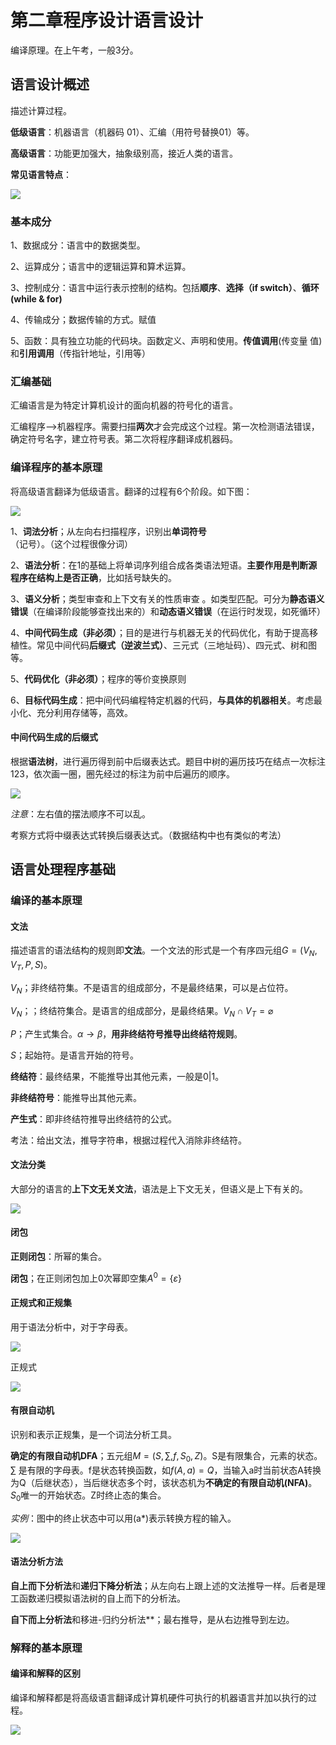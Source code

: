 # 第二章程序设计语言设计

编译原理。在上午考，一般3分。

## 语言设计概述

描述计算过程。

**低级语言**：机器语言（机器码 01）、汇编（用符号替换01）等。

**高级语言**：功能更加强大，抽象级别高，接近人类的语言。

**常见语言特点**：

![](/note/test/two/texing.png)

### 基本成分

1、数据成分：语言中的数据类型。

2、运算成分；语言中的逻辑运算和算术运算。

3、控制成分：语言中运行表示控制的结构。包括**顺序**、**选择（if switch）**、**循环(while & for)**

4、传输成分；数据传输的方式。赋值

5、函数：具有独立功能的代码块。函数定义、声明和使用。**传值调用**(传变量 值)和**引用调用**（传指针地址，引用等）

### 汇编基础

汇编语言是为特定计算机设计的面向机器的符号化的语言。

汇编程序-->机器程序。需要扫描**两次**才会完成这个过程。第一次检测语法错误，确定符号名字，建立符号表。第二次将程序翻译成机器码。

### 编译程序的基本原理

将高级语言翻译为低级语言。翻译的过程有6个阶段。如下图：

![](/note/test/two/fanyi.png)

1、**词法分析**；从左向右扫描程序，识别出**单词符号**（记号）。（这个过程很像分词）

2、**语法分析**：在1的基础上将单词序列组合成各类语法短语。**主要作用是判断源程序在结构上是否正确**，比如括号缺失的。

3、**语义分析**；类型审查和上下文有关的性质审查 。如类型匹配。可分为**静态语义错误**（在编译阶段能够查找出来的）和**动态语义错误**（在运行时发现，如死循环）

4、**中间代码生成（非必须）**；目的是进行与机器无关的代码优化，有助于提高移植性。常见中间代码**后缀式（逆波兰式）**、三元式（三地址码）、四元式、树和图等。

5、**代码优化（非必须）**；程序的等价变换原则

6、**目标代码生成**：把中间代码编程特定机器的代码，**与具体的机器相关**。考虑最小化、充分利用存储等，高效。

#### 中间代码生成的后缀式

根据**语法树**，进行遍历得到前中后缀表达式。题目中树的遍历技巧在结点一次标注123，依次画一圈，圈先经过的标注为前中后遍历的顺序。

![](/note/test/two/zhong.png)

*注意*：左右值的摆法顺序不可以乱。

考察方式将中缀表达式转换后缀表达式。（数据结构中也有类似的考法）

## 语言处理程序基础

### 编译的基本原理

#### 文法

描述语言的语法结构的规则即**文法**。一个文法的形式是一个有序四元组$G=(V_N, V_T,P,S)$。

$V_N$；非终结符集。不是语言的组成部分，不是最终结果，可以是占位符。

$V_N$；；终结符集合。是语言的组成部分，是最终结果。$V_N \cap V_T = \varnothing$

$P$；产生式集合。$\alpha \to \beta$，**用非终结符号推导出终结符规则**。

$S$；起始符。是语言开始的符号。

**终结符**：最终结果，不能推导出其他元素，一般是0|1。

**非终结符号**：能推导出其他元素。

**产生式**：即非终结符推导出终结符的公式。

考法：给出文法，推导字符串，根据过程代入消除非终结符。

#### 文法分类

大部分的语言的**上下文无关文法**，语法是上下文无关，但语义是上下有关的。

![](/note/test/two/wenfa.png)

#### 闭包

**正则闭包**：所幂的集合。

**闭包**；在正则闭包加上0次幂即空集$A^0=\{ \varepsilon \}$

#### 正规式和正规集

用于语法分析中，对于字母表。

![](/note/test/two/re.png)

正规式

![](/note/test/two/reset.png)

#### 有限自动机

识别和表示正规集，是一个词法分析工具。

**确定的有限自动机DFA**；五元组$M=(S,\displaystyle\sum , f, S_0, Z)$。S是有限集合，元素的状态。$\displaystyle\sum$ 是有限的字母表。f是状态转换函数，如$f(A,a) = Q$，当输入a时当前状态A转换为Q（后继状态），当后继状态多个时，该状态机为**不确定的有限自动机(NFA)**。$S_0$唯一的开始状态。Z时终止态的集合。

*实例*：图中的终止状态中可以用(a*)表示转换方程的输入。

![](/note/test/two/DFA.png)

#### 语法分析方法

**自上而下分析法**和**递归下降分析法**；从左向右上跟上述的文法推导一样。后者是理工函数递归模拟语法树的自上而下的分析法。

**自下而上分析法**和移进-归约分析法**；最右推导，是从右边推导到左边。

### 解释的基本原理

#### 编译和解释的区别

编译和解释都是将高级语言翻译成计算机硬件可执行的机器语言并加以执行的过程。

![](/note/test/two/diff.png)